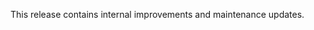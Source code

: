 <!-- markdownlint-disable MD041 -->

This release contains internal improvements and maintenance updates.
